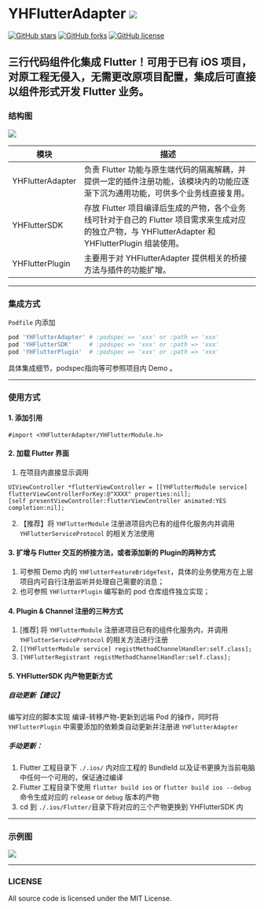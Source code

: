 # YHFlutterAdapter ![](http://git.oschina.net/NSLogHeng/imageFiles/raw/master/codeAvatar.png)

[![GitHub stars](https://img.shields.io/github/stars/jiisd/YHFlutterAdapter.svg)](https://github.com/jiisd/YHFlutterAdapter/stargazers)
[![GitHub forks](https://img.shields.io/github/forks/jiisd/YHFlutterAdapter.svg)](https://github.com/jiisd/YHFlutterAdapter/network)
[![GitHub license](https://img.shields.io/github/license/jiisd/YHFlutterAdapter.svg)](https://github.com/jiisd/YHFlutterAdapter/blob/master/LICENSE)

## 三行代码组件化集成 Flutter！可用于已有 iOS 项目，对原工程无侵入，无需更改原项目配置，集成后可直接以组件形式开发 Flutter 业务。
 

### 结构图

![](https://raw.githubusercontent.com/jiisd/YHFlutterAdapter/master/diagram.png)

 
| 模块 | 描述 |
| --- | --- |
| YHFlutterAdapter | 负责 Flutter 功能与原生端代码的隔离解耦，并提供一定的插件注册功能，该模块内的功能应逐渐下沉为通用功能，可供多个业务线直接复用。 |
| YHFlutterSDK | 存放 Flutter 项目编译后生成的产物，各个业务线可针对于自己的 Flutter 项目需求来生成对应的独立产物，与 YHFlutterAdapter 和 YHFlutterPlugin 组装使用。 |
| YHFlutterPlugin | 主要用于对 YHFlutterAdapter 提供相关的桥接方法与插件的功能扩增。 |

-----

### 集成方式

`Podfile` 内添加

```ruby
pod 'YHFlutterAdapter' # :podspec => 'xxx' or :path => 'xxx'
pod 'YHFlutterSDK'     # :podspec => 'xxx' or :path => 'xxx'
pod 'YHFlutterPlugin'  # :podspec => 'xxx' or :path => 'xxx'
```
具体集成细节，podspec指向等可参照项目内 Demo 。

-----

### 使用方式
#### 1. 添加引用

```objc
#import <YHFlutterAdapter/YHFlutterModule.h>
```

#### 2. 加载 Flutter 界面

1. 在项目内直接显示调用
```objc
UIViewController *flutterViewController = [[YHFlutterModule service] flutterViewControllerForKey:@"XXXX" properties:nil];
[self presentViewController:flutterViewController animated:YES completion:nil];
```
2. 【推荐】将 ``YHFlutterModule`` 注册进项目内已有的组件化服务内并调用 ``YHFlutterServiceProtocol`` 的相关方法使用

#### 3. 扩增与 Flutter 交互的桥接方法，或者添加新的 Plugin的两种方式

1. 可参照 Demo 内的 ``YHFlutterFeatureBridgeTest``，具体的业务使用方在上层项目内可自行注册监听并处理自己需要的消息；
2. 也可参照 ``YHFlutterPlugin`` 编写新的 pod 仓库组件独立实现；

#### 4. Plugin & Channel 注册的三种方式

1. [推荐] 将 ``YHFlutterModule`` 注册进项目已有的组件化服务内，并调用 ``YHFlutterServiceProtocol`` 的相关方法进行注册
2. ``[[YHFlutterModule service] registMethodChannelHandler:self.class];``
3. `[YHFlutterRegistrant registMethodChannelHandler:self.class];`

#### 5. YHFlutterSDK 内产物更新方式
##### 自动更新【建议】

编写对应的脚本实现 编译-转移产物-更新到远端 Pod 的操作，同时将 ``YHFlutterPlugin`` 中需要添加的依赖类自动更新并注册进 `YHFlutterAdapter `

##### 手动更新：

1. Flutter 工程目录下 ``./.ios/`` 内对应工程的 BundleId 以及证书更换为当前电脑中任何一个可用的，保证通过编译
2. Flutter 工程目录下使用 ``flutter build ios`` or ``flutter build ios --debug`` 命令生成对应的 ``release`` or ``debug`` 版本的产物
3. cd 到 `./.ios/Flutter/`目录下将对应的三个产物更换到 YHFlutterSDK 内

-----
### 示例图

![](https://raw.githubusercontent.com/jiisd/YHFlutterAdapter/master/demoGif.gif)

-----
### LICENSE

All source code is licensed under the MIT License.




​    
